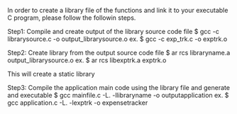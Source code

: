 In order to create a library file of the functions and link it to your executable C program, please follow the followin steps. 


Step1: Compile and create output of the library source code file
$ gcc -c librarysource.c -o output_librarysource.o
ex. $ gcc -c exp_trk.c -o exptrk.o


Step2: Create library from the output source code file
$ ar rcs libraryname.a output_librarysource.o
ex. $ ar rcs libexptrk.a exptrk.o

This will create a static library

Step3: Compile the application main code using the library file and generate and executable
$ gcc mainfile.c -L. -llibraryname -o outputapplication
ex. $ gcc application.c -L. -lexptrk -o expensetracker

